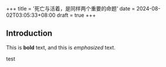 +++
title = '死亡与活着，是同样两个重要的命题'
date = 2024-08-02T03:05:33+08:00
draft = true
+++
## Introduction

This is **bold** text, and this is *emphasized* text.

test
